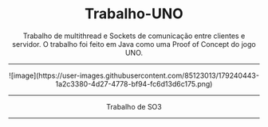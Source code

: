 <div align="center"> 
   <h1>Trabalho-UNO</h1>
   Trabalho de multithread e Sockets de comunicação entre clientes e servidor. O trabalho foi feito em Java como uma Proof of Concept do jogo UNO.
   <hr>
   ![image](https://user-images.githubusercontent.com/85123013/179240443-1a2c3380-4d27-4778-bf94-fc6d13d6c175.png)
   
   <hr>
   Trabalho de SO3 
   <hr>
</div>
